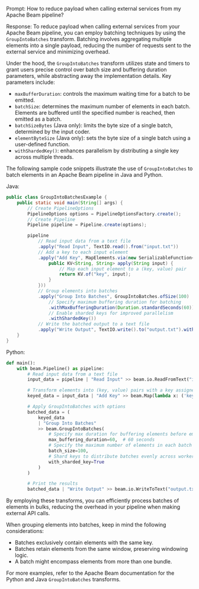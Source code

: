 Prompt: How to reduce payload when calling external services from my Apache Beam pipeline?

Response:
To reduce payload when calling external services from your Apache Beam pipeline, you can employ batching techniques by using the `GroupIntoBatches` transform. Batching involves aggregating multiple elements into a single payload, reducing the number of requests sent to the external service and minimizing overhead.

Under the hood, the `GroupIntoBatches` transform utilizes state and timers to grant users precise control over batch size and buffering duration parameters, while abstracting away the implementation details. Key parameters include:
* `maxBufferDuration`: controls the maximum waiting time for a batch to be emitted.
* `batchSize`: determines the maximum number of elements in each batch. Elements are buffered until the specified number is reached, then emitted as a batch.
* `batchSizeBytes` (Java only): limits the byte size of a single batch, determined by the input coder.
* `elementByteSize` (Java only): sets the byte size of a single batch using a user-defined function.
* `withShardedKey()`: enhances parallelism by distributing a single key across multiple threads.

The following sample code snippets illustrate the use of `GroupIntoBatches` to batch elements in an Apache Beam pipeline in Java and Python.

Java:

```java
public class GroupIntoBatchesExample {
    public static void main(String[] args) {
        // Create PipelineOptions
        PipelineOptions options = PipelineOptionsFactory.create();
        // Create Pipeline
        Pipeline pipeline = Pipeline.create(options);

        pipeline
            // Read input data from a text file
            .apply("Read Input", TextIO.read().from("input.txt"))
            // Add a key to each input element
            .apply("Add Key", MapElements.via(new SerializableFunction<String, KV<String, String>>() {
                public KV<String, String> apply(String input) {
                    // Map each input element to a (key, value) pair
                    return KV.of("key", input);
                }
            }))
            // Group elements into batches
            .apply("Group Into Batches", GroupIntoBatches.ofSize(100)
                // Specify maximum buffering duration for batching
                .withMaxBufferingDuration(Duration.standardSeconds(60))
                // Enable sharded keys for improved parallelism
                .withShardedKey())
            // Write the batched output to a text file
            .apply("Write Output", TextIO.write().to("output.txt").withoutSharding());
    }
}
```

Python:

```python
def main():
    with beam.Pipeline() as pipeline:
        # Read input data from a text file
        input_data = pipeline | "Read Input" >> beam.io.ReadFromText("input.txt")

        # Transform elements into (key, value) pairs with a key assigned to each element
        keyed_data = input_data | "Add Key" >> beam.Map(lambda x: ('key', x))

        # Apply GroupIntoBatches with options
        batched_data = (
            keyed_data
            | "Group Into Batches"
            >> beam.GroupIntoBatches(
                # Specify max duration for buffering elements before emitting batches
                max_buffering_duration=60,  # 60 seconds
                # Specify the maximum number of elements in each batch
                batch_size=100,
                # Shard keys to distribute batches evenly across workers
                with_sharded_key=True
            )
        )

        # Print the results
        batched_data | "Write Output" >> beam.io.WriteToText("output.txt", shard_name_template="")
```

By employing these transforms, you can efficiently process batches of elements in bulks, reducing the overhead in your pipeline when making external API calls.

When grouping elements into batches, keep in mind the following considerations:
* Batches exclusively contain elements with the same key.
* Batches retain elements from the same window, preserving windowing logic.
* A batch might encompass elements from more than one bundle.

For more examples, refer to the Apache Beam documentation for the Python and Java `GroupIntoBatches` transforms.
